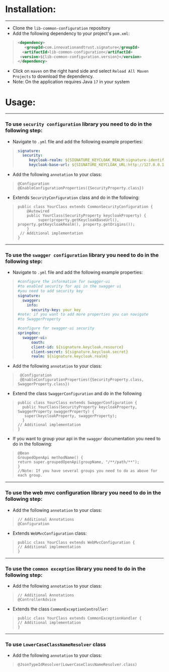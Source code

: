 # Installation:

***

- Clone the ``lib-common-configuration`` repository
- Add the following dependency to your project's ``pom.xml``:

> ```xml
> <dependency>
>    <groupId>com.innovationandtrust.signature</groupId>
>   <artifactId>lib-common-configuration</artifactId>
>  <version>${lib-common-configuration.version}</version>
> </dependency>
> ```

- Click on ``maven`` on the right hand side and select ``Reload All Maven Projects`` to download the dependency.
- Note: On the application requires Java ``17`` in your system

# Usage:

***
### To use ``security configuration`` library you need to do in the following step:
- Navigate to ``.yml`` file and add the following example properties:
> ```yaml
> signature:
>   security:
>      keycloak-realm: ${SIGNATURE_KEYCLOAK_REALM:signature-identification}
>      keycloak-base-url: ${SIGNATURE_KEYCLOAK_URL:http://127.0.0.1:8080}
> ```
- Add the following ``annotation`` to your class:
> ```
> @Configuration
> @EnableConfigurationProperties({SecurityProperty.class})
> ```
- Extends ``SecurityConfiguration`` class and do in the following:
> ```
> public class YourClass extends CommonSecurityConfiguration {
>     @Autowired
>     public YourClass(SecurityProperty keycloakProperty) {
>          super(property.getKeycloakBaseUrl(), property.getKeycloakRealm(), property.getOrigins());
>     }
>  // Additional implementation
> }
> ```

***


### To use the ``swagger configuration`` library you need to do in the following step:

- Navigate to ``.yml`` file and add the following example properties:

> ```yaml
> #configure the information for swagger-ui 
> #to enabled security for api in the swagger ui 
> #you need to add security key
> signature:
>   swagger:
>     info:
>       security-key: your key 
> #note: if you want to add more properties you can navigate
> #to SwaggerProperty
>
> #configure for swagger-ui security
> springdoc:
>   swagger-ui:
>       oauth:
>       client-id: ${signature.keycloak.resource}
>       client-secret: ${signature.keycloak.secret}
>       realm: ${signature.keycloak.realm}
>```

- Add the following ``annotation`` to your class:

> ```
>  @Configuration
>  @EnableConfigurationProperties({SecurityProperty.class, SwaggerProperty.class})
> ```

- Extend the class ``SwaggerConfiguration`` and do in the following

> ```
> public class YourClass extends SwaggerConfiguration {
>   public YourClass(SecurityProperty keycloakProperty, SwaggerProperty swaggerProperty) {
>    super(keycloakProperty, swaggerProperty);
>   }
> // Additional implementation
> }
> ```

- If you want to group your api in the ``swagger`` documentation you need to do in the following:

> ``` 
> @Bean
> GroupedOpenApi methodName() {
> return super.groupedOpenApi(groupName, "/**/path/**");
> }
> //Note: If you have several groups you need to do as above for each group.
>```

***

### To use the web mvc configuration library you need to do in the following step:
- Add the following ``annotation`` to your class:
> ```
> // Additional Annotations
> @Configuration
> ```

- Extends ``WebMvcConfiguration`` class:
> ```
> public class YourClass extends WebMvcConfiguration {
> // Additional implementation
> }
> ```
***
### To use the ``common exception`` library you need to do in the following step:
- Add the following ``annotation`` to your class:
> ```
> // Additional Annotations
> @ControllerAdvice
>```

- Extends the class ``CommonExceptionController``:
> ```
> public class YourClass extends CommonExceptionHandler {
> // Additional implementation
> }
> ```

***
### To use ``LowerCaseClassNameResolver`` class
- Add the following ``annotation`` to your class:
> ```
> @JsonTypeIdResolver(LowerCaseClassNameResolver.class)
>```

